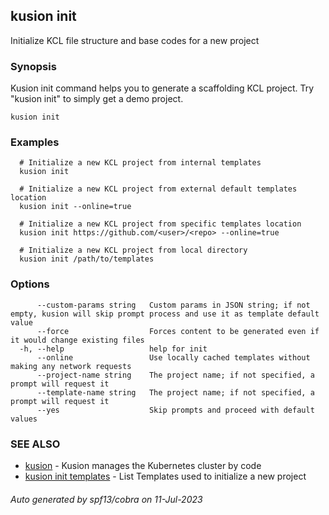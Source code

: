 ## kusion init

Initialize KCL file structure and base codes for a new project

### Synopsis

Kusion init command helps you to generate a scaffolding KCL project. Try "kusion init" to simply get a demo project.

```
kusion init
```

### Examples

```
  # Initialize a new KCL project from internal templates
  kusion init
  
  # Initialize a new KCL project from external default templates location
  kusion init --online=true
  
  # Initialize a new KCL project from specific templates location
  kusion init https://github.com/<user>/<repo> --online=true
  
  # Initialize a new KCL project from local directory
  kusion init /path/to/templates
```

### Options

```
      --custom-params string   Custom params in JSON string; if not empty, kusion will skip prompt process and use it as template default value
      --force                  Forces content to be generated even if it would change existing files
  -h, --help                   help for init
      --online                 Use locally cached templates without making any network requests
      --project-name string    The project name; if not specified, a prompt will request it
      --template-name string   The project name; if not specified, a prompt will request it
      --yes                    Skip prompts and proceed with default values
```

### SEE ALSO

* [kusion](kusion.md)	 - Kusion manages the Kubernetes cluster by code
* [kusion init templates](kusion_init_templates.md)	 - List Templates used to initialize a new project

###### Auto generated by spf13/cobra on 11-Jul-2023
